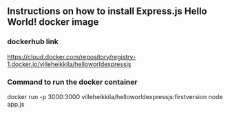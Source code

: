 ## Instructions on how to install Express.js Hello World! docker image

### dockerhub link

https://cloud.docker.com/repository/registry-1.docker.io/villeheikkila/helloworldexpressjs

### Command to run the docker container

docker run -p 3000:3000 villeheikkila/helloworldexpressjs:firstversion node app.js 